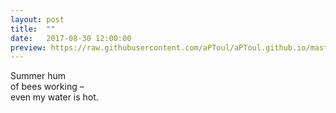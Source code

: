 ```yaml
---
layout: post
title:  ""
date:   2017-08-30 12:00:00
preview: https://raw.githubusercontent.com/aPToul/aPToul.github.io/master/_images/hum.JPG
---
```


Summer hum  
of bees working –  
even my water is hot.


